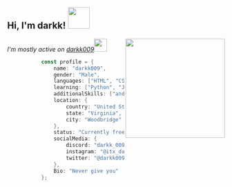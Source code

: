 <h2> Hi, I'm darkk! <img src="https://media.giphy.com/media/mGcNjsfWAjY5AEZNw6/giphy.gif" width="50"></h2>
<img align='right' src="https://media.discordapp.net/attachments/1083016967025340506/1192711679549648937/Choi_jinyoung_icons_-_Seasons_of_blossom.jpg?ex=65aa124f&is=65979d4f&hm=647de4c96b4a279a9daea4ec079f7c24b88e555ea9fe9e1f859d63870589e27d&" width="230">
<p><em>I'm mostly active on <a href="https://discord.com/invite/SoundX">darkk009</a><img src="https://media.giphy.com/media/fYSnHlufseco8Fh93Z/giphy.gif" width="30"></br>
</em></p>


 ```kotlin
            const profile = {
                name: "darkk009",
                gender: "Male",
                languages: ["HTML", "CSS", "JavaScript"],
                learning: ["Python", "Java", "Ruby", "Go", "Linux"],
                additionalSkills: ["and much more..."],
                location: {
                    country: "United States of America",
                    state: "Virginia",
                    city: "Woodbridge"
                },
                status: "Currently free",
                socialMedia: {
                    discord: "darkk_009",
                    instagram: "@itx_darkk09",
                    twitter: "@darkk009"
                },
                Bio: "Never give you"
            };
```
